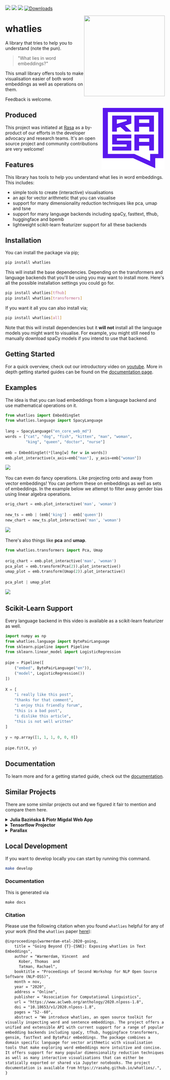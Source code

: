 ![](https://img.shields.io/pypi/v/whatlies)
![](https://img.shields.io/pypi/pyversions/whatlies)
![](https://img.shields.io/github/license/rasahq/whatlies)
[![Downloads](https://pepy.tech/badge/whatlies)](https://pepy.tech/project/whatlies)

<img src="docs/logo.png" width=255 height=255 align="right">

# whatlies

A library that tries to help you to understand (note the pun).

> "What lies in word embeddings?"

This small library offers tools to make visualisation easier of both
word embeddings as well as operations on them.

Feedback is welcome.

<img src="docs/square-logo.svg" width=200 height=200 align="right">

## Produced

This project was initiated at [Rasa](https://rasa.com) as a by-product of
our efforts in the developer advocacy and research teams. It's an open source project
and community contributions are very welcome!

## Features

This library has tools to help you understand what lies in word embeddings. This includes:

- simple tools to create (interactive) visualisations
- an api for vector arithmetic that you can visualise
- support for many dimensionality reduction techniques like pca, umap and tsne
- support for many language backends including spaCy, fasttext, tfhub, huggingface and bpemb
- lightweight scikit-learn featurizer support for all these backends

## Installation

You can install the package via pip;

```bash
pip install whatlies
```

This will install the base dependencies. Depending on the
transformers and language backends that you'll be using you
may want to install more. Here's all the possible installation
settings you could go for.

```bash
pip install whatlies[tfhub]
pip install whatlies[transformers]
```

If you want it all you can also install via;

```bash
pip install whatlies[all]
```

Note that this will install dependencies but it
**will not** install all the language models you might
want to visualise. For example, you might still
need to manually download spaCy models if you intend
to use that backend.

## Getting Started

For a quick overview, check out our introductory video on
[youtube](https://www.youtube.com/watch?v=FwkwC7IJWO0&list=PL75e0qA87dlG-za8eLI6t0_Pbxafk-cxb&index=9&t=0s). More
in depth getting started guides can be found on the [documentation page](https://rasahq.github.io/whatlies/).

## Examples

The idea is that you can load embeddings from a language backend
and use mathematical operations on it.

```python
from whatlies import EmbeddingSet
from whatlies.language import SpacyLanguage

lang = SpacyLanguage("en_core_web_md")
words = ["cat", "dog", "fish", "kitten", "man", "woman",
         "king", "queen", "doctor", "nurse"]

emb = EmbeddingSet(*[lang[w] for w in words])
emb.plot_interactive(x_axis=emb["man"], y_axis=emb["woman"])
```

![](docs/gif-zero.gif)

You can even do fancy operations. Like projecting onto and away
from vector embeddings! You can perform these on embeddings as
well as sets of embeddings.  In the example below we attempt
to filter away gender bias using linear algebra operations.

```python
orig_chart = emb.plot_interactive('man', 'woman')

new_ts = emb | (emb['king'] - emb['queen'])
new_chart = new_ts.plot_interactive('man', 'woman')
```

![](docs/gif-one.gif)

There's also things like **pca** and **umap**.

```python
from whatlies.transformers import Pca, Umap

orig_chart = emb.plot_interactive('man', 'woman')
pca_plot = emb.transform(Pca(2)).plot_interactive()
umap_plot = emb.transform(Umap(2)).plot_interactive()

pca_plot | umap_plot
```

![](docs/gif-two.gif)

## Scikit-Learn Support

Every language backend in this video is available as a scikit-learn featurizer as well.

```python
import numpy as np
from whatlies.language import BytePairLanguage
from sklearn.pipeline import Pipeline
from sklearn.linear_model import LogisticRegression

pipe = Pipeline([
    ("embed", BytePairLanguage("en")),
    ("model", LogisticRegression())
])

X = [
    "i really like this post",
    "thanks for that comment",
    "i enjoy this friendly forum",
    "this is a bad post",
    "i dislike this article",
    "this is not well written"
]

y = np.array([1, 1, 1, 0, 0, 0])

pipe.fit(X, y)
```

## Documentation

To learn more and for a getting started guide, check out the [documentation](https://rasahq.github.io/whatlies/).

## Similar Projects

There are some similar projects out and we figured it fair to mention and compare them here.

<details>
  <summary><b>Julia Bazińska & Piotr Migdal Web App</b></summary>
    <p>The original inspiration for this project came from <a href="https://lamyiowce.github.io/word2viz/">this web app</a>
    and <a href="https://www.youtube.com/watch?v=AGgCqpouKSs">this pydata talk</a>. It is a web app that takes a
    while to load but it is really fun to play with. The goal of this project is to make it easier to make similar
    charts from jupyter using different language backends.</p>
</details>

<details>
    <summary><b>Tensorflow Projector</b></summary>
    <p>From google there's the <a href="https://projector.tensorflow.org/">tensorflow projector project</a>. It offers
    highly interactive 3d visualisations as well as some transformations via tensorboard.</p>
    <ul>
    <li>The tensorflow projector will create projections in tensorboard, which you can also load
    into jupyter notebook but whatlies makes visualisations directly.</li>
    <li>The tensorflow projector supports interactive 3d visuals, which whatlies currently doesn't.</li>
    <li>Whatlies offers lego bricks that you can chain together to get a visualisation started. This
    also means that you're more flexible when it comes to transforming data before visualising it.</li>
    </ul>
</details>

<details>
    <summary><b>Parallax</b></summary>
    <p>From Uber AI Labs there's <a href="https://github.com/uber-research/parallax">parallax</a> which is described
    in a paper <a href="https://arxiv.org/abs/1905.12099">here</a>. There's a common mindset in the two tools;
    the goal is to use arbitrary user defined projections to understand embedding spaces better.
    That said, some differences that are worth to mention.</p>
    <ul>
    <li>It relies on bokeh as a visualisation backend and offers a lot of visualisation types
    (like radar plots). Whatlies uses altair and tries to stick to simple scatter charts.
    Altair can export interactive html/svg but it will not scale as well if you've drawing
    many points at the same time.</li>
    <li>Parallax is meant to be run as a stand-alone app from the command line while Whatlies is
    meant to be run from the jupyter notebook.</li>
    <li>Parallax gives a full user interface while Whatlies offers lego bricks that you can chain
    together to get a visualisation started.</li>
    <li>Whatlies relies on language backends (like spaCy, huggingface) to fetch word embeddings.
    Parallax allows you to instead fetch raw files on disk.</li>
    <li>Parallax has been around for a while, Whatlies is more new and therefore more experimental.</li>
    </ul>
</details>

## Local Development

If you want to develop locally you can start by running this command.

```bash
make develop
```

### Documentation

This is generated via

```
make docs
```

### Citation

Please use the following citation when you found `whatlies` helpful for any of your work (find the `whatlies` paper [here](https://www.aclweb.org/anthology/2020.nlposs-1.8)):
```
@inproceedings{warmerdam-etal-2020-going,
    title = "Going Beyond {T}-{SNE}: Exposing whatlies in Text Embeddings",
    author = "Warmerdam, Vincent  and
      Kober, Thomas  and
      Tatman, Rachael",
    booktitle = "Proceedings of Second Workshop for NLP Open Source Software (NLP-OSS)",
    month = nov,
    year = "2020",
    address = "Online",
    publisher = "Association for Computational Linguistics",
    url = "https://www.aclweb.org/anthology/2020.nlposs-1.8",
    doi = "10.18653/v1/2020.nlposs-1.8",
    pages = "52--60",
    abstract = "We introduce whatlies, an open source toolkit for visually inspecting word and sentence embeddings. The project offers a unified and extensible API with current support for a range of popular embedding backends including spaCy, tfhub, huggingface transformers, gensim, fastText and BytePair embeddings. The package combines a domain specific language for vector arithmetic with visualisation tools that make exploring word embeddings more intuitive and concise. It offers support for many popular dimensionality reduction techniques as well as many interactive visualisations that can either be statically exported or shared via Jupyter notebooks. The project documentation is available from https://rasahq.github.io/whatlies/.",
}
```
